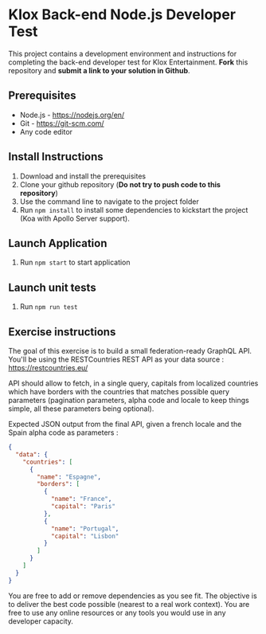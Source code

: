 # Klox Back-end Node.js Developer Test

This project contains a development environment and instructions for completing the back-end developer test for Klox Entertainment. **Fork** this repository and **submit a link to your solution in Github**.

## Prerequisites
* Node.js - https://nodejs.org/en/
* Git - https://git-scm.com/
* Any code editor

## Install Instructions
1. Download and install the prerequisites
2. Clone your github repository (**Do not try to push code to this repository**)
3. Use the command line to navigate to the project folder
4. Run <code>npm install</code> to install some dependencies to kickstart the project (Koa with Apollo Server support).

## Launch Application
1. Run <code>npm start</code> to start application

## Launch unit tests
1. Run <code>npm run test</code>

## Exercise instructions
The goal of this exercise is to build a small federation-ready GraphQL API.
You'll be using the RESTCountries REST API as your data source :
https://restcountries.eu/

API should allow to fetch, in a single query, capitals from localized countries which have borders with the countries that matches possible query parameters (pagination parameters, alpha code and locale to keep things simple, all these parameters being optional).

Expected JSON output from the final API, given a french locale and the Spain alpha code as parameters :

```json
{
  "data": {
    "countries": [
      {
        "name": "Espagne",
        "borders": [
          {
            "name": "France",
            "capital": "Paris"
          },
          {
            "name": "Portugal",
            "capital": "Lisbon"
          }
        ]
      }
    ]
  }
}
```

You are free to add or remove dependencies as you see fit. The objective is to deliver the best code possible (nearest to a real work context).
You are free to use any online resources or any tools you would use in any developer capacity.
